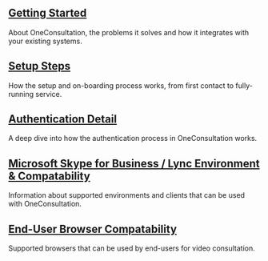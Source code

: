## [Getting Started](getting-started.md)
About OneConsultation, the problems it solves and how it integrates with your existing systems.

## [Setup Steps](setup-steps.md)
How the setup and on-boarding process works, from first contact to fully-running service.

## [Authentication Detail](auth.md)
A deep dive into how the authentication process in OneConsultation works.

## [Microsoft Skype for Business / Lync Environment & Compatability](clients.md)
Information about supported environments and clients that can be used with OneConsultation.

## [End-User Browser Compatability](browsers.md)
Supported browsers that can be used by end-users for video consultation.


